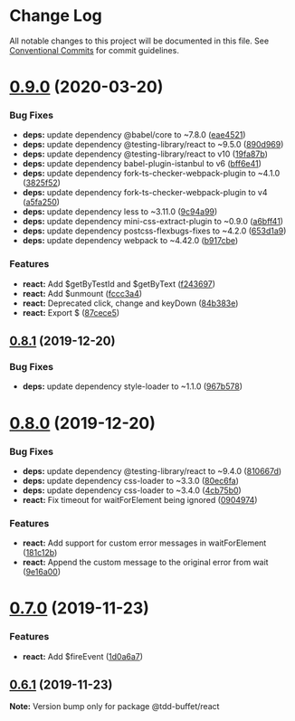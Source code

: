 # Change Log

All notable changes to this project will be documented in this file.
See [Conventional Commits](https://conventionalcommits.org) for commit guidelines.

# [0.9.0](https://github.com/NiGhTTraX/tdd-buffet/compare/@tdd-buffet/react@0.8.1...@tdd-buffet/react@0.9.0) (2020-03-20)


### Bug Fixes

* **deps:** update dependency @babel/core to ~7.8.0 ([eae4521](https://github.com/NiGhTTraX/tdd-buffet/commit/eae4521))
* **deps:** update dependency @testing-library/react to ~9.5.0 ([890d969](https://github.com/NiGhTTraX/tdd-buffet/commit/890d969))
* **deps:** update dependency @testing-library/react to v10 ([19fa87b](https://github.com/NiGhTTraX/tdd-buffet/commit/19fa87b))
* **deps:** update dependency babel-plugin-istanbul to v6 ([bff6e41](https://github.com/NiGhTTraX/tdd-buffet/commit/bff6e41))
* **deps:** update dependency fork-ts-checker-webpack-plugin to ~4.1.0 ([3825f52](https://github.com/NiGhTTraX/tdd-buffet/commit/3825f52))
* **deps:** update dependency fork-ts-checker-webpack-plugin to v4 ([a5fa250](https://github.com/NiGhTTraX/tdd-buffet/commit/a5fa250))
* **deps:** update dependency less to ~3.11.0 ([9c94a99](https://github.com/NiGhTTraX/tdd-buffet/commit/9c94a99))
* **deps:** update dependency mini-css-extract-plugin to ~0.9.0 ([a6bff41](https://github.com/NiGhTTraX/tdd-buffet/commit/a6bff41))
* **deps:** update dependency postcss-flexbugs-fixes to ~4.2.0 ([653d1a9](https://github.com/NiGhTTraX/tdd-buffet/commit/653d1a9))
* **deps:** update dependency webpack to ~4.42.0 ([b917cbe](https://github.com/NiGhTTraX/tdd-buffet/commit/b917cbe))


### Features

* **react:** Add $getByTestId and $getByText ([f243697](https://github.com/NiGhTTraX/tdd-buffet/commit/f243697))
* **react:** Add $unmount ([fccc3a4](https://github.com/NiGhTTraX/tdd-buffet/commit/fccc3a4))
* **react:** Deprecated click, change and keyDown ([84b383e](https://github.com/NiGhTTraX/tdd-buffet/commit/84b383e))
* **react:** Export $ ([87cece5](https://github.com/NiGhTTraX/tdd-buffet/commit/87cece5))





## [0.8.1](https://github.com/NiGhTTraX/tdd-buffet/compare/@tdd-buffet/react@0.8.0...@tdd-buffet/react@0.8.1) (2019-12-20)


### Bug Fixes

* **deps:** update dependency style-loader to ~1.1.0 ([967b578](https://github.com/NiGhTTraX/tdd-buffet/commit/967b578))





# [0.8.0](https://github.com/NiGhTTraX/tdd-buffet/compare/@tdd-buffet/react@0.7.0...@tdd-buffet/react@0.8.0) (2019-12-20)


### Bug Fixes

* **deps:** update dependency @testing-library/react to ~9.4.0 ([810667d](https://github.com/NiGhTTraX/tdd-buffet/commit/810667d))
* **deps:** update dependency css-loader to ~3.3.0 ([80ec6fa](https://github.com/NiGhTTraX/tdd-buffet/commit/80ec6fa))
* **deps:** update dependency css-loader to ~3.4.0 ([4cb75b0](https://github.com/NiGhTTraX/tdd-buffet/commit/4cb75b0))
* **react:** Fix timeout for waitForElement being ignored ([0904974](https://github.com/NiGhTTraX/tdd-buffet/commit/0904974))


### Features

* **react:** Add support for custom error messages in waitForElement ([181c12b](https://github.com/NiGhTTraX/tdd-buffet/commit/181c12b))
* **react:** Append the custom message to the original error from wait ([9e16a00](https://github.com/NiGhTTraX/tdd-buffet/commit/9e16a00))





# [0.7.0](https://github.com/NiGhTTraX/tdd-buffet/compare/@tdd-buffet/react@0.6.1...@tdd-buffet/react@0.7.0) (2019-11-23)


### Features

* **react:** Add $fireEvent ([1d0a6a7](https://github.com/NiGhTTraX/tdd-buffet/commit/1d0a6a7))





## [0.6.1](https://github.com/NiGhTTraX/tdd-buffet/compare/@tdd-buffet/react@0.6.0...@tdd-buffet/react@0.6.1) (2019-11-23)

**Note:** Version bump only for package @tdd-buffet/react
